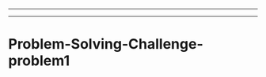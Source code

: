 ----------------------------------------------------------------------
-----------------------------------------------------------------------------------
# Problem-Solving-Challenge-problem1
